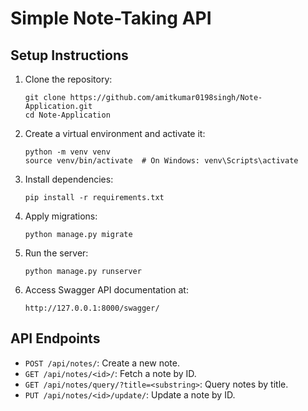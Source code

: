 # Simple Note-Taking API

## Setup Instructions

1. Clone the repository:
    ```
    git clone https://github.com/amitkumar0198singh/Note-Application.git
    cd Note-Application
    ```

2. Create a virtual environment and activate it:
    ```
    python -m venv venv
    source venv/bin/activate  # On Windows: venv\Scripts\activate
    ```

3. Install dependencies:
    ```
    pip install -r requirements.txt
    ```

4. Apply migrations:
    ```
    python manage.py migrate
    ```

5. Run the server:
    ```
    python manage.py runserver
    ```

6. Access Swagger API documentation at:
    ```
    http://127.0.0.1:8000/swagger/
    ```

## API Endpoints

- `POST /api/notes/`: Create a new note.
- `GET /api/notes/<id>/`: Fetch a note by ID.
- `GET /api/notes/query/?title=<substring>`: Query notes by title.
- `PUT /api/notes/<id>/update/`: Update a note by ID.
